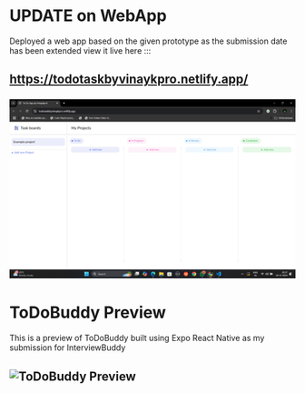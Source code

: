# UPDATE on WebApp
Deployed a web app based on the given prototype as the submission date has been extended view it live here :::
## https://todotaskbyvinaykpro.netlify.app/
### [![Web App Preview](https://github.com/Vinaykpro/ToDoBuddy/blob/main/PreviewWebApp.png)](https://github.com/Vinaykpro/ToDoBuddy/blob/main/WebAppPreview.mp4)
# ToDoBuddy Preview
This is a preview of ToDoBuddy built using Expo React Native as my submission for InterviewBuddy
## ![ToDoBuddy Preview](https://github.com/Vinaykpro/ToDoBuddy/blob/main/preview.gif)
